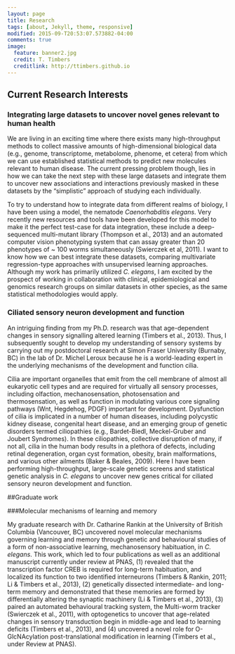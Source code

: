 ```yaml
---
layout: page
title: Research
tags: [about, Jekyll, theme, responsive]
modified: 2015-09-T20:53:07.573882-04:00
comments: true
image:
  feature: banner2.jpg
  credit: T. Timbers
  creditlink: http://ttimbers.github.io
---
```

## Current Research Interests


### Integrating large datasets to uncover novel genes relevant to human health

We are living in an exciting time where there exists many high-throughput methods to 
collect massive amounts of high-dimensional biological data (e.g., genome, transcriptome, 
metabolome, phenome, et cetera) from which we can use established statistical methods to 
predict new molecules relevant to human disease. The current pressing problem though, lies 
in how we can take the next step with these large datasets and integrate them to uncover 
new associations and interactions previously masked in these datasets by the “simplistic”
approach of studying each individually.


To try to understand how to integrate data from different realms of biology, I have 
been using a model, the nematode <i>Caenorhabditis elegans</i>. Very recently new 
resources and tools have been developed for this model to make it the perfect test-case 
for data integration, these include a deep-sequenced multi-mutant library 
(Thompson et al., 2013) and an automated computer vision phenotyping system that can assay 
greater than 20 phenotypes of ~ 100 worms simultaneously (Swierczek et al, 2011). I want to know how 
we can best integrate these datasets, comparing multivariate regression-type approaches 
with unsupervised learning approaches. Although my work has primarily utilized 
*C. elegans*, I am excited by the prospect of working in collaboration with clinical, 
epidemiological and genomics research groups on similar datasets in other species, as the 
same statistical methodologies would apply. 

### Ciliated sensory neuron development and function

An intriguing finding from my Ph.D. research was that age-dependent changes in sensory 
signalling altered learning (Timbers et al., 2013). Thus, I subsequently sought to develop 
my understanding of sensory systems by carrying out my postdoctoral research at Simon 
Fraser University (Burnaby, BC) in the lab of Dr. Michel Leroux because he is a 
world-leading expert in the underlying mechanisms of the development and function cilia.

Cilia are important organelles that emit from the cell membrane of almost all 
eukaryotic cell types and are required for virtually all sensory processes, including 
olfaction, mechanosensation, photosensation and thermosensation, as well as function in 
modulating various core signaling pathways (Wnt, Hegdehog, PDGF) important for 
development. Dysfunction of cilia is implicated in a number of human diseases, including 
polycystic kidney disease, congenital heart disease, and an emerging group of genetic 
disorders termed ciliopathies (e.g., Bardet-Biedl, Meckel-Gruber and Joubert Syndromes). 
In these ciliopathies, collective disruption of many, if not all, cilia in the human body 
results in a plethora of defects, including retinal degeneration, organ cyst formation, 
obesity, brain malformations, and various other ailments (Baker & Beales, 2009). Here I 
have been performing high-throughput, large-scale genetic screens and statistical genetic 
analysis in *C. elegans* to uncover new genes critical for ciliated sensory neuron 
development and function.

##Graduate work 


###Molecular mechanisms of learning and memory

My graduate research with Dr. Catharine Rankin at the University of British Columbia 
(Vancouver, BC) uncovered novel molecular mechanisms governing learning and memory 
through genetic and behavioural studies of a form of non-associative learning, 
mechanosensory habituation, in *C. elegans*. This work, which led to four 
publications as well as an additional manuscript currently under review at PNAS, 
(1) revealed that the transcription factor CREB is required for long-term habituation, and 
localized its function to two identified interneurons (Timbers & Rankin, 2011; Li & 
Timbers et al., 2013), (2) genetically dissected intermediate- and long-term memory and 
demonstrated that these memories are formed by differentially altering the synaptic machinery 
(Li & Timbers et al., 2013), (3) paired an automated behavioural tracking system, the 
Multi-worm tracker (Swierczek et al., 2011), with optogenetics to uncover that age-related 
changes in sensory transduction begin in middle-age and lead to learning deficits (Timbers 
et al., 2013), and (4) uncovered a novel role for O-GlcNAcylation post-translational 
modification in learning (Timbers et al., under Review at PNAS).
